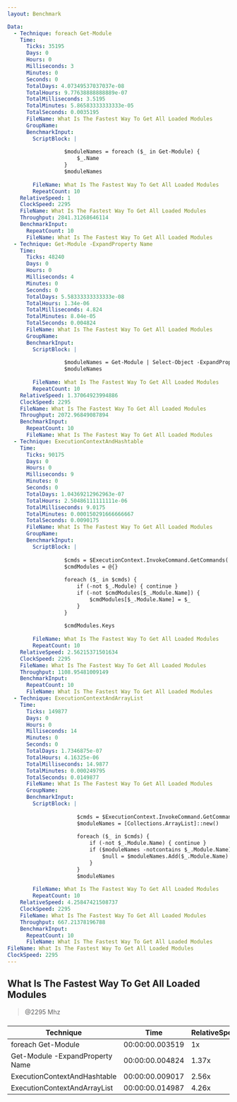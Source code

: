 ```yaml
---
layout: Benchmark

Data: 
  - Technique: foreach Get-Module
    Time: 
      Ticks: 35195
      Days: 0
      Hours: 0
      Milliseconds: 3
      Minutes: 0
      Seconds: 0
      TotalDays: 4.07349537037037e-08
      TotalHours: 9.77638888888889e-07
      TotalMilliseconds: 3.5195
      TotalMinutes: 5.86583333333333e-05
      TotalSeconds: 0.0035195
      FileName: What Is The Fastest Way To Get All Loaded Modules
      GroupName: 
      BenchmarkInput: 
        ScriptBlock: |
          
                  $moduleNames = foreach ($_ in Get-Module) {
                      $_.Name
                  }
                  $moduleNames
              
        FileName: What Is The Fastest Way To Get All Loaded Modules
        RepeatCount: 10
    RelativeSpeed: 1
    ClockSpeed: 2295
    FileName: What Is The Fastest Way To Get All Loaded Modules
    Throughput: 2841.31268646114
    BenchmarkInput: 
      RepeatCount: 10
      FileName: What Is The Fastest Way To Get All Loaded Modules
  - Technique: Get-Module -ExpandProperty Name
    Time: 
      Ticks: 48240
      Days: 0
      Hours: 0
      Milliseconds: 4
      Minutes: 0
      Seconds: 0
      TotalDays: 5.58333333333333e-08
      TotalHours: 1.34e-06
      TotalMilliseconds: 4.824
      TotalMinutes: 8.04e-05
      TotalSeconds: 0.004824
      FileName: What Is The Fastest Way To Get All Loaded Modules
      GroupName: 
      BenchmarkInput: 
        ScriptBlock: |
          
                  $moduleNames = Get-Module | Select-Object -ExpandProperty Name
                  $moduleNames
              
        FileName: What Is The Fastest Way To Get All Loaded Modules
        RepeatCount: 10
    RelativeSpeed: 1.37064923994886
    ClockSpeed: 2295
    FileName: What Is The Fastest Way To Get All Loaded Modules
    Throughput: 2072.96849087894
    BenchmarkInput: 
      RepeatCount: 10
      FileName: What Is The Fastest Way To Get All Loaded Modules
  - Technique: ExecutionContextAndHashtable
    Time: 
      Ticks: 90175
      Days: 0
      Hours: 0
      Milliseconds: 9
      Minutes: 0
      Seconds: 0
      TotalDays: 1.04369212962963e-07
      TotalHours: 2.50486111111111e-06
      TotalMilliseconds: 9.0175
      TotalMinutes: 0.000150291666666667
      TotalSeconds: 0.0090175
      FileName: What Is The Fastest Way To Get All Loaded Modules
      GroupName: 
      BenchmarkInput: 
        ScriptBlock: |
          
                  $cmds = $ExecutionContext.InvokeCommand.GetCommands('*', 'Function,Cmdlet,Alias', $true)
                  $cmdModules = @{}
          
                  foreach ($_ in $cmds) {
                      if (-not $_.Module) { continue } 
                      if (-not $cmdModules[$_.Module.Name]) {
                          $cmdModules[$_.Module.Name] = $_
                      }
                  }
          
                  $cmdModules.Keys
              
        FileName: What Is The Fastest Way To Get All Loaded Modules
        RepeatCount: 10
    RelativeSpeed: 2.56215371501634
    ClockSpeed: 2295
    FileName: What Is The Fastest Way To Get All Loaded Modules
    Throughput: 1108.95481009149
    BenchmarkInput: 
      RepeatCount: 10
      FileName: What Is The Fastest Way To Get All Loaded Modules
  - Technique: ExecutionContextAndArrayList
    Time: 
      Ticks: 149877
      Days: 0
      Hours: 0
      Milliseconds: 14
      Minutes: 0
      Seconds: 0
      TotalDays: 1.7346875e-07
      TotalHours: 4.16325e-06
      TotalMilliseconds: 14.9877
      TotalMinutes: 0.000249795
      TotalSeconds: 0.0149877
      FileName: What Is The Fastest Way To Get All Loaded Modules
      GroupName: 
      BenchmarkInput: 
        ScriptBlock: |
          
                      $cmds = $ExecutionContext.InvokeCommand.GetCommands('*', 'Function,Cmdlet,Alias', $true)
                      $moduleNames = [Collections.ArrayList]::new()
          
                      foreach ($_ in $cmds) {
                          if (-not $_.Module.Name) { continue } 
                          if ($moduleNames -notcontains $_.Module.Name) {
                              $null = $moduleNames.Add($_.Module.Name)
                          }
                      }
                      $moduleNames
              
        FileName: What Is The Fastest Way To Get All Loaded Modules
        RepeatCount: 10
    RelativeSpeed: 4.25847421508737
    ClockSpeed: 2295
    FileName: What Is The Fastest Way To Get All Loaded Modules
    Throughput: 667.21378196788
    BenchmarkInput: 
      RepeatCount: 10
      FileName: What Is The Fastest Way To Get All Loaded Modules
FileName: What Is The Fastest Way To Get All Loaded Modules
ClockSpeed: 2295
---
```

What Is The Fastest Way To Get All Loaded Modules
-------------------------------------------------
> @2295 Mhz


### 


|Technique                      |Time           |RelativeSpeed|Throughput|
|-------------------------------|---------------|-------------|----------|
|foreach Get-Module             |00:00:00.003519|1x           |2841.31/s |
|Get-Module -ExpandProperty Name|00:00:00.004824|1.37x        |2072.97/s |
|ExecutionContextAndHashtable   |00:00:00.009017|2.56x        |1108.95/s |
|ExecutionContextAndArrayList   |00:00:00.014987|4.26x        |667.21/s  |
